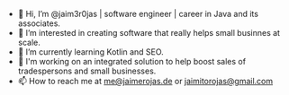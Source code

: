 - 👋 Hi, I’m @jaim3r0jas | software engineer | career in Java and its associates.
- 👀 I’m interested in creating software that really helps small businnes at scale.
- 🌱 I’m currently learning Kotlin and SEO.
- 🚧 I'm working on an integrated solution to help boost sales of tradespersons and small businesses.
- 📫 How to reach me at me@jaimerojas.de or jaimitorojas@gmail.com

<!---
jaim3r0jas/jaim3r0jas is a ✨ special ✨ repository because its `README.md` (this file) appears on your GitHub profile.
You can click the Preview link to take a look at your changes.
--->
